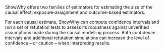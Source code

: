 ShowWhy offers two families of estimators for estimating the size of the causal effect: exposure-assignment and outcome-based estimators.

For each causal estimate, ShowWhy can compute confidence intervals and run a set of refutation tests to assess its robustness against unverified assumptions made during the causal modelling process. Both confidence intervals and additional refutation simulations can increase the level of confidence – or caution – when interpreting results.
